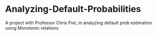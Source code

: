 # Analyzing-Default-Probabilities
A project with Professor Chris Frei, in analyzing default prob estimation using Monotonic relations
